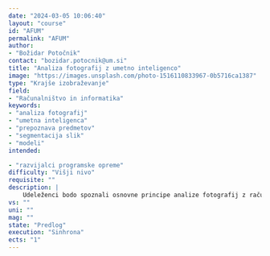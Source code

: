 ```yaml
---
date: "2024-03-05 10:06:40"
layout: "course"
id: "AFUM"
permalink: "AFUM"
author:
- "Božidar Potočnik"
contact: "bozidar.potocnik@um.si"
title: "Analiza fotografij z umetno inteligenco"
image: "https://images.unsplash.com/photo-1516110833967-0b5716ca1387"
type: "Krajše izobraževanje"
field:
- "Računalništvo in informatika"
keywords:
- "analiza fotografij"
- "umetna inteligenca"
- "prepoznava predmetov"
- "segmentacija slik"
- "modeli"
intended:

- "razvijalci programske opreme"
difficulty: "Višji nivo"
requisite: ""
description: |
    Udeleženci bodo spoznali osnovne principe analize fotografij z računalnikom, principe analize fotografij z umetno inteligenco, pripravo, vrednotenje in uporabo kompleksnejših modelov umetne inteligence. V okviru osnovnih principov bodo spoznali predstavitev barvnih fotografij in slik v računalniških sistemih, osnovne operacije nad fotografijami kot so konvolucija, pragovne operacije, maskiranje in rezanje. V principih analize fotografij z umetno inteligenco bodo spoznali pogosto uporabljanje tehnike prepoznave predmetov, detekcije predmetov v sliki in segmentacije zanimivih elementov. V kombinaciji z osnovnimi operacijami bodo udeleženci analizirali vidne lastnosti elementov v fotografijah. Njihovo znanje bodo pokazali z uporabo pripravljenih modelov umetne inteligence, katere bodo vgradili v lastno programsko opremo ter jih prilagodili in optimizirali za lastne probleme. Spoznali bodo tudi pristope s katerimi lahko metode prilagodijo in optimizirajo za nove probleme.
vs: ""
uni: ""
mag: ""
state: "Predlog"
execution: "Sinhrona"
ects: "1"
---
```

